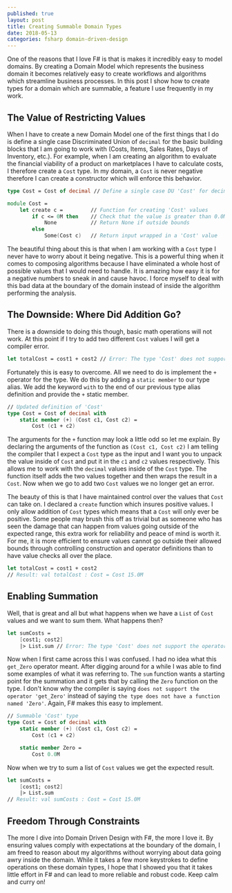 ```yaml
---
published: true
layout: post
title: Creating Summable Domain Types
date: 2018-05-13
categories: fsharp domain-driven-design
---
```

One of the reasons that I love F# is that is makes it incredibly easy to model domains. By creating a Domain Model which represents the business domain it becomes relatively easy to create workflows and algorithms which streamline business processes. In this post I show how to create types for a domain which are summable, a feature I use frequently in my work.

## The Value of Restricting Values

When I have to create a new Domain Model one of the first things that I do is define a single case Discriminated Union of `decimal` for the basic building blocks that I am going to work with (Costs, Items, Sales Rates, Days of Inventory, etc.). For example, when I am creating an algorithm to evaluate the financial viability of a product on marketplaces I have to calculate costs, I therefore create a `Cost` type. In my domain, a `Cost` is never negative therefore I can create a constructor which will enforce this behavior.

```fsharp
type Cost = Cost of decimal // Define a single case DU 'Cost' for decimal

module Cost =
    let create c =         // Function for creating 'Cost' values
        if c <= 0M then    // Check that the value is greater than 0.0M
            None           // Return None if outside bounds
        else
            Some(Cost c)   // Return input wrapped in a 'Cost' value
```

The beautiful thing about this is that when I am working with a `Cost` type I never have to worry about it being negative. This is a powerful thing when it comes to composing algorithms because I have eliminated a whole host of possible values that I would need to handle. It is amazing how easy it is for a negative numbers to sneak in and cause havoc. I force myself to deal with this bad data at the boundary of the domain instead of inside the algorithm performing the analysis.

## The Downside: Where Did Addition Go?

There is a downside to doing this though, basic math operations will not work. At this point if I try to add two different `Cost` values I will get a compiler error.

```fsharp
let totalCost = cost1 + cost2 // Error: The type 'Cost' does not support the '+' operator
```

Fortunately this is easy to overcome. All we need to do is implement the `+` operator for the type. We do this by adding a `static member` to our type alias. We add the keyword `with` to the end of our previous type alias definition and provide the `+` static member.

```fsharp
// Updated definition of 'Cost'
type Cost = Cost of decimal with
    static member (+) (Cost c1, Cost c2) =
        Cost (c1 + c2)
```

The arguments for the `+` function may look a little odd so let me explain. By declaring the arguments of the function as `(Cost c1, Cost c2)` I am telling the compiler that I expect a `Cost` type as the input and I want you to unpack the value inside of `Cost` and put it in the `c1` and `c2` values respectively. This allows me to work with the `decimal` values inside of the `Cost` type. The function itself adds the two values together and then wraps the result in a `Cost`. Now when we go to add two `Cost` values we no longer get an error.

The beauty of this is that I have maintained control over the values that `Cost` can take on. I declared a `create` function which insures positive values. I only allow addition of `Cost` types which means that a `Cost` will only ever be positive. Some people may brush this off as trivial but as someone who has seen the damage that can happen from values going outside of the expected range, this extra work for reliability and peace of mind is worth it. For me, it is more efficient to ensure values cannot go outside their allowed bounds through controlling construction and operator definitions than to have value checks all over the place.

```fsharp
let totalCost = cost1 + cost2
// Result: val totalCost : Cost = Cost 15.0M
```

## Enabling Summation

Well, that is great and all but what happens when we have a `List` of `Cost` values and we want to sum them. What happens then?

```fsharp
let sumCosts =
    [cost1; cost2]
    |> List.sum // Error: The type 'Cost' does not support the operator 'get_Zero'
```

Now when I first came across this I was confused. I had no idea what this `get_Zero` operator meant. After digging around for a while I was able to find some examples of what it was referring to. The `sum` function wants a starting point for the summation and it gets that by calling the `Zero` function on the type. I don't know why the compiler is saying `does not support the operator 'get_Zero'` instead of saying `the type does not have a function named 'Zero'`. Again, F# makes this easy to implement.

```fsharp
// Summable 'Cost' type
type Cost = Cost of decimal with
    static member (+) (Cost c1, Cost c2) =
        Cost (c1 + c2)

    static member Zero =
        Cost 0.0M
```

Now when we try to sum a list of `Cost` values we get the expected result.

```fsharp
let sumCosts =
    [cost1; cost2]
    |> List.sum
// Result: val sumCosts : Cost = Cost 15.0M
```

## Freedom Through Constraints

The more I dive into Domain Driven Design with F#, the more I love it. By ensuring values comply with expectations at the boundary of the domain, I am freed to reason about my algorithms without worrying about data going awry inside the domain. While it takes a few more keystrokes to define operations on these domain types, I hope that I showed you that it takes little effort in F# and can lead to more reliable and robust code. Keep calm and curry on!
